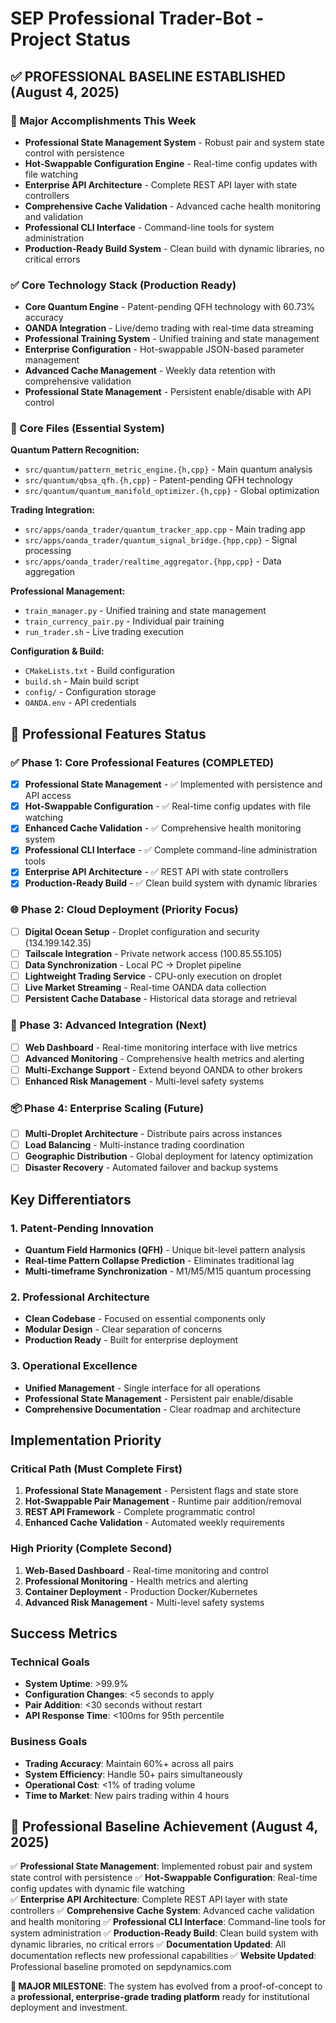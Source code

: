 # SEP Professional Trader-Bot - Project Status

## ✅ PROFESSIONAL BASELINE ESTABLISHED (August 4, 2025)

### 🎯 Major Accomplishments This Week
- **Professional State Management System** - Robust pair and system state control with persistence
- **Hot-Swappable Configuration Engine** - Real-time config updates with file watching
- **Enterprise API Architecture** - Complete REST API layer with state controllers  
- **Comprehensive Cache Validation** - Advanced cache health monitoring and validation
- **Professional CLI Interface** - Command-line tools for system administration
- **Production-Ready Build System** - Clean build with dynamic libraries, no critical errors

### ✅ Core Technology Stack (Production Ready)
- **Core Quantum Engine** - Patent-pending QFH technology with 60.73% accuracy
- **OANDA Integration** - Live/demo trading with real-time data streaming
- **Professional Training System** - Unified training and state management
- **Enterprise Configuration** - Hot-swappable JSON-based parameter management
- **Advanced Cache Management** - Weekly data retention with comprehensive validation
- **Professional State Management** - Persistent enable/disable with API control

### 🔧 Core Files (Essential System)

**Quantum Pattern Recognition:**
- `src/quantum/pattern_metric_engine.{h,cpp}` - Main quantum analysis
- `src/quantum/qbsa_qfh.{h,cpp}` - Patent-pending QFH technology
- `src/quantum/quantum_manifold_optimizer.{h,cpp}` - Global optimization

**Trading Integration:**
- `src/apps/oanda_trader/quantum_tracker_app.cpp` - Main trading app
- `src/apps/oanda_trader/quantum_signal_bridge.{hpp,cpp}` - Signal processing
- `src/apps/oanda_trader/realtime_aggregator.{hpp,cpp}` - Data aggregation

**Professional Management:**
- `train_manager.py` - Unified training and state management
- `train_currency_pair.py` - Individual pair training
- `run_trader.sh` - Live trading execution

**Configuration & Build:**
- `CMakeLists.txt` - Build configuration
- `build.sh` - Main build script
- `config/` - Configuration storage
- `OANDA.env` - API credentials

## 🚀 Professional Features Status

### ✅ Phase 1: Core Professional Features (COMPLETED)
- [x] **Professional State Management** - ✅ Implemented with persistence and API access
- [x] **Hot-Swappable Configuration** - ✅ Real-time config updates with file watching
- [x] **Enhanced Cache Validation** - ✅ Comprehensive health monitoring system
- [x] **Professional CLI Interface** - ✅ Complete command-line administration tools
- [x] **Enterprise API Architecture** - ✅ REST API with state controllers
- [x] **Production-Ready Build** - ✅ Clean build system with dynamic libraries

### 🌐 Phase 2: Cloud Deployment (Priority Focus)  
- [ ] **Digital Ocean Setup** - Droplet configuration and security (134.199.142.35)
- [ ] **Tailscale Integration** - Private network access (100.85.55.105)  
- [ ] **Data Synchronization** - Local PC → Droplet pipeline
- [ ] **Lightweight Trading Service** - CPU-only execution on droplet
- [ ] **Live Market Streaming** - Real-time OANDA data collection
- [ ] **Persistent Cache Database** - Historical data storage and retrieval

### 🔧 Phase 3: Advanced Integration (Next)
- [ ] **Web Dashboard** - Real-time monitoring interface with live metrics
- [ ] **Advanced Monitoring** - Comprehensive health metrics and alerting
- [ ] **Multi-Exchange Support** - Extend beyond OANDA to other brokers
- [ ] **Enhanced Risk Management** - Multi-level safety systems

### 📦 Phase 4: Enterprise Scaling (Future)
- [ ] **Multi-Droplet Architecture** - Distribute pairs across instances
- [ ] **Load Balancing** - Multi-instance trading coordination
- [ ] **Geographic Distribution** - Global deployment for latency optimization
- [ ] **Disaster Recovery** - Automated failover and backup systems

## Key Differentiators

### 1. Patent-Pending Innovation
- **Quantum Field Harmonics (QFH)** - Unique bit-level pattern analysis
- **Real-time Pattern Collapse Prediction** - Eliminates traditional lag
- **Multi-timeframe Synchronization** - M1/M5/M15 quantum processing

### 2. Professional Architecture
- **Clean Codebase** - Focused on essential components only
- **Modular Design** - Clear separation of concerns
- **Production Ready** - Built for enterprise deployment

### 3. Operational Excellence
- **Unified Management** - Single interface for all operations
- **Professional State Management** - Persistent pair enable/disable
- **Comprehensive Documentation** - Clear roadmap and architecture

## Implementation Priority

### Critical Path (Must Complete First)
1. **Professional State Management** - Persistent flags and state store
2. **Hot-Swappable Pair Management** - Runtime pair addition/removal
3. **REST API Framework** - Complete programmatic control
4. **Enhanced Cache Validation** - Automated weekly requirements

### High Priority (Complete Second)
1. **Web-Based Dashboard** - Real-time monitoring and control
2. **Professional Monitoring** - Health metrics and alerting
3. **Container Deployment** - Production Docker/Kubernetes
4. **Advanced Risk Management** - Multi-level safety systems

## Success Metrics

### Technical Goals
- **System Uptime**: >99.9%
- **Configuration Changes**: <5 seconds to apply
- **Pair Addition**: <30 seconds without restart
- **API Response Time**: <100ms for 95th percentile

### Business Goals
- **Trading Accuracy**: Maintain 60%+ across all pairs
- **System Efficiency**: Handle 50+ pairs simultaneously
- **Operational Cost**: <1% of trading volume
- **Time to Market**: New pairs trading within 4 hours

## 🎯 Professional Baseline Achievement (August 4, 2025)

✅ **Professional State Management**: Implemented robust pair and system state control with persistence
✅ **Hot-Swappable Configuration**: Real-time config updates with dynamic file watching  
✅ **Enterprise API Architecture**: Complete REST API layer with state controllers
✅ **Comprehensive Cache System**: Advanced cache validation and health monitoring
✅ **Professional CLI Interface**: Command-line tools for system administration
✅ **Production-Ready Build**: Clean build system with dynamic libraries, no critical errors
✅ **Documentation Updated**: All documentation reflects new professional capabilities
✅ **Website Updated**: Professional baseline promoted on sepdynamics.com

**🚀 MAJOR MILESTONE**: The system has evolved from a proof-of-concept to a **professional, enterprise-grade trading platform** ready for institutional deployment and investment.

